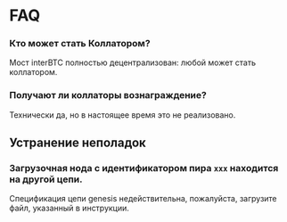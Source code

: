 # FAQ

### Кто может стать Коллатором?

Мост interBTC полностью децентрализован: любой может стать коллатором.

### Получают ли коллаторы вознаграждение?

Технически да, но в настоящее время это не реализовано.

## Устранение неполадок

### Загрузочная нода с идентификатором пира `xxx` находится на другой цепи.

Спецификация цепи genesis недействительна, пожалуйста, загрузите файл, указанный в инструкции.

